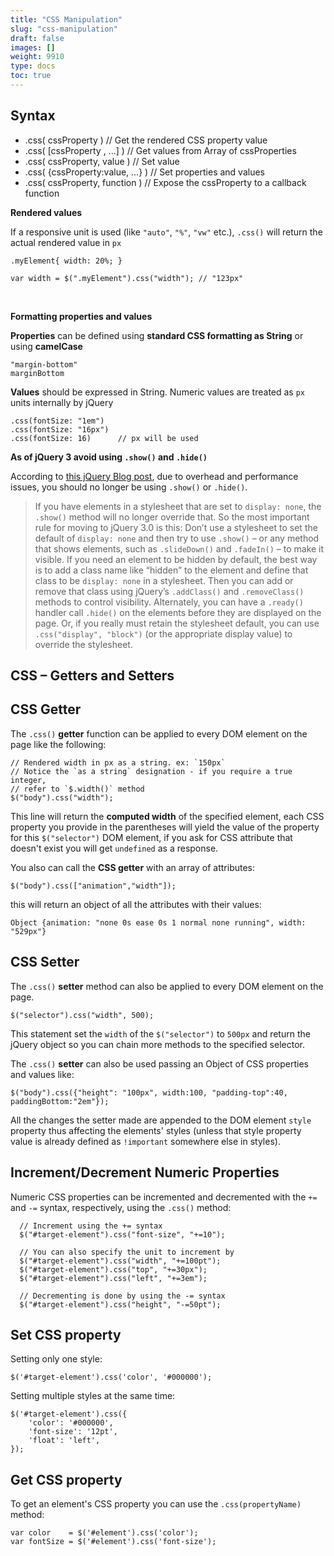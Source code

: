 ```yaml
---
title: "CSS Manipulation"
slug: "css-manipulation"
draft: false
images: []
weight: 9910
type: docs
toc: true
---
```


## Syntax
 - .css( cssProperty )    // Get the rendered CSS property value
 - .css( [cssProperty , ...] ) // Get values from Array of cssProperties
 - .css( cssProperty, value ) // Set value 
 - .css( {cssProperty:value, ...} ) // Set properties and values
 - .css( cssProperty, function ) // Expose the cssProperty to a callback function

**Rendered values**

If a responsive unit is used (like `"auto"`, `"%"`, `"vw"` etc.), `.css()` will return the actual rendered value in `px`

<!-- language: lang:css -->

    .myElement{ width: 20%; }

<!-- language: lang:js -->

    var width = $(".myElement").css("width"); // "123px" 

<br>

**Formatting properties and values**

**Properties** can be defined using **standard CSS formatting as String**  or using **camelCase**

    "margin-bottom"
    marginBottom

**Values** should be expressed in String. Numeric values are treated as `px` units internally by jQuery

    .css(fontSize: "1em")
    .css(fontSize: "16px")
    .css(fontSize: 16)      // px will be used

**As of jQuery 3 avoid using `.show()` and `.hide()`**

According to [this jQuery Blog post](http://blog.jquery.com/2015/07/13/jquery-3-0-and-jquery-compat-3-0-alpha-versions-released/), due to overhead and performance issues, you should no longer be using `.show()` or `.hide()`.

> If you have elements in a stylesheet that are set to `display: none`,
> the `.show()` method will no longer override that. So the most
> important rule for moving to jQuery 3.0 is this: Don’t use a
> stylesheet to set the default of `display: none` and then try to use
> `.show()` – or any method that shows elements, such as `.slideDown()`
> and `.fadeIn()` – to make it visible.
> If you need an element to be hidden by default, the best way is to add
> a class name like “hidden” to the element and define that class to be
> `display: none` in a stylesheet. Then you can add or remove that class
> using jQuery’s `.addClass()` and `.removeClass()` methods to control
> visibility. Alternately, you can have a `.ready()` handler call
> `.hide()` on the elements before they are displayed on the page. Or,
> if you really must retain the stylesheet default, you can use
> `.css("display", "block")` (or the appropriate display value) to
> override the stylesheet.

## CSS – Getters and Setters
## CSS Getter ##

The `.css()` **getter** function can be applied to every DOM element on the page like the following:

    // Rendered width in px as a string. ex: `150px`
    // Notice the `as a string` designation - if you require a true integer, 
    // refer to `$.width()` method
    $("body").css("width"); 

This line will return the **computed width** of the specified element, each CSS property you provide in the parentheses will yield the value of the property for this `$("selector")` DOM element, if you ask for CSS attribute that doesn't exist you will get `undefined` as a response.

You also can call the **CSS getter** with an array of attributes:

    $("body").css(["animation","width"]);
this will return an object of all the attributes with their values:

    Object {animation: "none 0s ease 0s 1 normal none running", width: "529px"}

## CSS Setter ##

The `.css()` **setter** method can also be applied to every DOM element on the page.

    $("selector").css("width", 500);

This statement set the `width` of the `$("selector")` to `500px` and return the jQuery object so you can chain more methods to the specified selector.

The `.css()` **setter** can also be used passing an Object of CSS properties and values like:

    $("body").css({"height": "100px", width:100, "padding-top":40, paddingBottom:"2em"});

All the changes the setter made are appended to the DOM element `style` property thus affecting the elements' styles (unless that style property value is already defined as `!important` somewhere else in styles).

## Increment/Decrement Numeric Properties
Numeric CSS properties can be incremented and decremented with the `+=` and `-=` syntax, respectively, using the `.css()` method:

      // Increment using the += syntax
      $("#target-element").css("font-size", "+=10");
      
      // You can also specify the unit to increment by
      $("#target-element").css("width", "+=100pt");
      $("#target-element").css("top", "+=30px");
      $("#target-element").css("left", "+=3em");
      
      // Decrementing is done by using the -= syntax
      $("#target-element").css("height", "-=50pt");

## Set CSS property
Setting only one style:

    $('#target-element').css('color', '#000000');

Setting multiple styles at the same time:

    $('#target-element').css({
        'color': '#000000',
        'font-size': '12pt',
        'float': 'left',
    });



## Get CSS property
To get an element's CSS property you can use the `.css(propertyName)` method:

    var color    = $('#element').css('color');
    var fontSize = $('#element').css('font-size');

